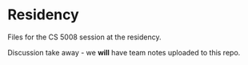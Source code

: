 # Residency

Files for the CS 5008 session at the residency. 

Discussion take away - we **will** have team notes uploaded to this repo.